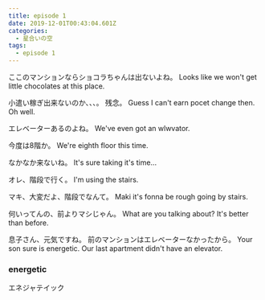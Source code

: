 ```yaml
---
title: episode 1
date: 2019-12-01T00:43:04.601Z
categories:
  - 星合いの空
tags:
  - episode 1
---
```

ここのマンションならショコラちゃんは出ないよね。
Looks like we won't get little chocolates at this place.

小遣い稼ぎ出来ないのか、、、。
残念。
Guess I can't earn pocet change then. 
Oh well.

エレベーターあるのよね。
We've even got an wlwvator.

今度は8階か。
We're eighth floor this time.

なかなか来ないね。
It's sure taking it's time...

オレ、階段で行く。
I'm using the stairs.

マキ、大変だよ、階段でなんて。
Maki it's fonna be rough going by stairs.


何いってんの、前よりマシじゃん。
What are you talking about?
It's better than before.

息子さん、元気ですね。
前のマンションはエレベーターなかったから。
Your son sure is energetic.
Our last apartment didn't have an elevator.


### energetic
エネジャテイック
